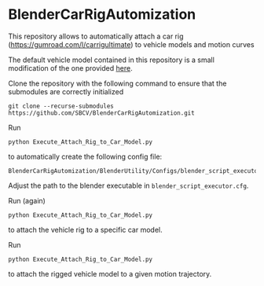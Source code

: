 # BlenderCarRigAutomization
This repository allows to automatically attach a car rig (https://gumroad.com/l/carrigultimate) to vehicle models and motion curves

The default vehicle model contained in this repository is a small modification of the one provided
[here](https://www.blendswap.com/blends/view/44360).

Clone the repository with the following command to ensure that the submodules are correctly initialized
```
git clone --recurse-submodules https://github.com/SBCV/BlenderCarRigAutomization.git
```

Run 
```
python Execute_Attach_Rig_to_Car_Model.py
```
to automatically create the following config file:
```
BlenderCarRigAutomization/BlenderUtility/Configs/blender_script_executor.cfg
```
Adjust the path to the blender executable in ```blender_script_executor.cfg```.

Run (again)
```
python Execute_Attach_Rig_to_Car_Model.py
```
to attach the vehicle rig to a specific car model.

Run 
```
python Execute_Attach_Rig_to_Car_Model.py
```
to attach the rigged vehicle model to a given motion trajectory.


